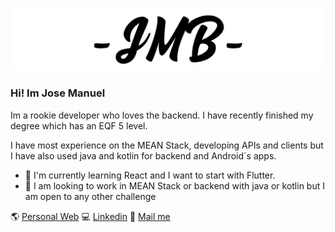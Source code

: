 ![jmbargueno.com](https://github.com/JMBargueno/jmbargueno/raw/master/assets/weblogodarkkk.png)


### Hi! Im Jose Manuel

Im a rookie developer who loves the backend. I have recently finished my degree which has an EQF 5 level.

I have most experience on the MEAN Stack, developing APIs and clients but I have also used java and kotlin for backend and Android´s apps.

- 🌱 I'm currently learning React and I want to start with Flutter. 
- 👯 I am looking to work in MEAN Stack or backend with java or kotlin but I am open to any other challenge


<!--
**JMBargueno/jmbargueno** is a ✨ _special_ ✨ repository because its `README.md` (this file) appears on your GitHub profile.

Here are some ideas to get you started:

- 🔭 I’m currently working on ...
- 🌱 I’m currently learning ...
- 👯 I’m looking to collaborate on ...
- 🤔 I’m looking for help with ...
- 💬 Ask me about ...
- 📫 How to reach me: ...
- 😄 Pronouns: ...
- ⚡ Fun fact: ...
-->
:earth_americas: [Personal Web](https://jmbargueno.com)
:computer: [Linkedin](https://www.linkedin.com/in/jmbargueno/)
:email: [Mail me](mailto:contact@jmbargueno.com)

